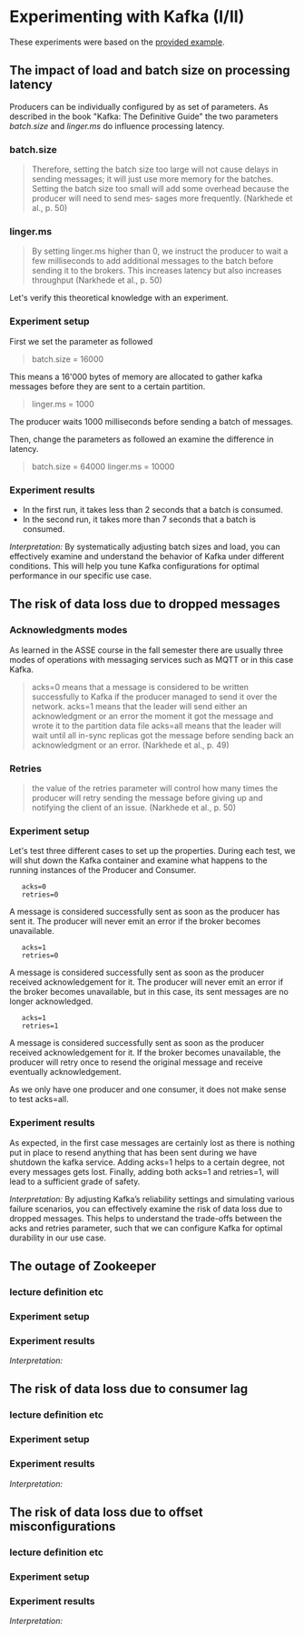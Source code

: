 # Experimenting with Kafka (I/II)
These experiments were based on the [provided example](https://github.com/scs-edpo/lab02Part1-kafka-producer-consumer).

## The impact of load and batch size on processing latency
Producers can be individually configured by as set of parameters. As described in the book "Kafka: The Definitive Guide"
the two parameters *batch.size* and *linger.ms* do influence processing latency.

### batch.size
> Therefore, setting the batch size too large will not cause delays in sending messages; it will just use more memory for the batches. Setting the batch size too small will add some overhead because the producer will need to send mes‐ sages more frequently. (Narkhede et al., p. 50)

### linger.ms
> By setting linger.ms higher than 0, we instruct the producer to wait a few milliseconds to add additional messages to the batch before sending it to the brokers. This increases latency but also increases throughput (Narkhede et al., p. 50)

Let's verify this theoretical knowledge with an experiment. 

### Experiment setup
First we set the parameter as followed
> batch.size = 16000

This means a 16'000 bytes of memory are allocated to gather kafka messages before they are sent to a certain partition.

> linger.ms = 1000

The producer waits 1000 milliseconds before sending a batch of messages.

Then, change the parameters as followed an examine the difference in latency.
> batch.size = 64000
> linger.ms = 10000

### Experiment results
* In the first run, it takes less than 2 seconds that a batch is consumed.
* In the second run, it takes more than 7 seconds that a batch is consumed.

*Interpretation:* By systematically adjusting batch sizes and load, you can effectively examine and understand the behavior of Kafka under different conditions. This will help you tune Kafka configurations for optimal performance in our specific use case.

## The risk of data loss due to dropped messages

### Acknowledgments modes
As learned in the ASSE course in the fall semester there are usually three modes of operations with messaging services such as MQTT or in this case Kafka.

> acks=0 means that a message is considered to be written successfully to Kafka if the producer managed to send it over the network.
> acks=1 means that the leader will send either an acknowledgment or an error the moment it got the message and wrote it to the partition data file
> acks=all means that the leader will wait until all in-sync replicas got the message before sending back an acknowledgment or an error. (Narkhede et al., p. 49)

### Retries
> the value of the retries parameter will control how many times the producer will retry sending the message before giving up and notifying the client of an issue. (Narkhede et al., p. 50)

### Experiment setup
Let's test three different cases to set up the properties. During each test, we will shut down the Kafka container and examine what happens to the running instances of the Producer and Consumer.
```properties
   acks=0
   retries=0
```
A message is considered successfully sent as soon as the producer has sent it. The producer will never emit an error if the broker becomes unavailable.

```properties
   acks=1
   retries=0
```
A message is considered successfully sent as soon as the producer received acknowledgement for it. The producer will never emit an error if the broker becomes unavailable, but in this case, its sent messages are no longer acknowledged.

```properties
   acks=1
   retries=1
```
A message is considered successfully sent as soon as the producer received acknowledgement for it. If the broker becomes unavailable, the producer will retry once to resend the original message and receive eventually acknowledgement. 

As we only have one producer and one consumer, it does not make sense to test acks=all.

### Experiment results
As expected, in the first case messages are certainly lost as there is nothing put in place to resend anything that has been sent during we have shutdown the kafka service. Adding acks=1 helps to a certain degree, not every messages gets lost. Finally, adding both acks=1 and retries=1, will lead to a sufficient grade of safety.

*Interpretation:* By adjusting Kafka’s reliability settings and simulating various failure scenarios, you can effectively examine the risk of data loss due to dropped messages. This helps to understand the trade-offs between the acks and retries parameter, such that we can configure Kafka for optimal durability in our use case.

## The outage of Zookeeper
### lecture definition etc
### Experiment setup
### Experiment results
*Interpretation:*

## The risk of data loss due to consumer lag
### lecture definition etc
### Experiment setup
### Experiment results
*Interpretation:*

## The risk of data loss due to offset misconfigurations
### lecture definition etc
### Experiment setup
### Experiment results
*Interpretation:*
